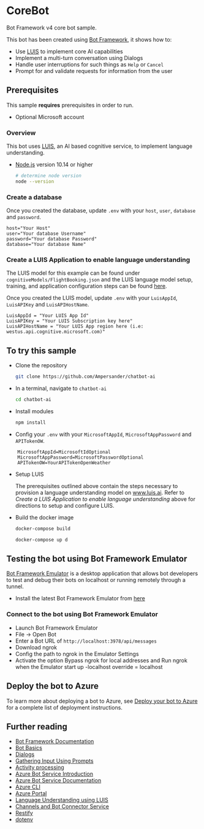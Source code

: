 # CoreBot

Bot Framework v4 core bot sample.

This bot has been created using [Bot Framework](https://dev.botframework.com), it shows how to:

- Use [LUIS](https://www.luis.ai) to implement core AI capabilities
- Implement a multi-turn conversation using Dialogs
- Handle user interruptions for such things as `Help` or `Cancel`
- Prompt for and validate requests for information from the user

## Prerequisites

This sample **requires** prerequisites in order to run.

- Optional Microsoft account 

### Overview

This bot uses [LUIS](https://www.luis.ai), an AI based cognitive service, to implement language understanding.

- [Node.js](https://nodejs.org) version 10.14 or higher

    ```bash
    # determine node version
    node --version
    ```
### Create a database 

Once you created the database, update `.env` with your `host`, `user`, `database` and `password`.

```text
host="Your Host"
user="Your database Username"
password="Your database Password"
database="Your database Name"
```

### Create a LUIS Application to enable language understanding

The LUIS model for this example can be found under `cognitiveModels/FlightBooking.json` and the LUIS language model setup, training, and application configuration steps can be found [here](https://docs.microsoft.com/en-us/azure/bot-service/bot-builder-howto-v4-luis?view=azure-bot-service-4.0&tabs=javascript).

Once you created the LUIS model, update `.env` with your `LuisAppId`, `LuisAPIKey` and `LuisAPIHostName`.

```text
LuisAppId = "Your LUIS App Id"
LuisAPIKey = "Your LUIS Subscription key here"
LuisAPIHostName = "Your LUIS App region here (i.e: westus.api.cognitive.microsoft.com)"
```

## To try this sample

- Clone the repository

    ```bash
    git clone https://github.com/Ampersander/chatbot-ai
    ```

- In a terminal, navigate to `chatbot-ai`

    ```bash
    cd chatbot-ai
    ```

- Install modules

    ```bash
    npm install
    ```
- Config your `.env` with your `MicrosoftAppId`, `MicrosoftAppPassword` and `APITokenOW`.
```text
    MicrosoftAppId=MicrosoftIdOptional
    MicrosoftAppPassword=MicrosoftPasswordOptional
    APITokenOW=YourAPITokenOpenWeather
```

- Setup LUIS

    The prerequisites outlined above contain the steps necessary to provision a language understanding model on www.luis.ai.  Refer to _Create a LUIS Application to enable language understanding_ above for directions to setup and configure LUIS.

- Build the docker image

    ```bash
    docker-compose build
    ```
    ```bash
    docker-compose up d
    ```


## Testing the bot using Bot Framework Emulator

[Bot Framework Emulator](https://github.com/microsoft/botframework-emulator) is a desktop application that allows bot developers to test and debug their bots on localhost or running remotely through a tunnel.

- Install the latest Bot Framework Emulator from [here](https://github.com/Microsoft/BotFramework-Emulator/releases)

### Connect to the bot using Bot Framework Emulator

- Launch Bot Framework Emulator
- File -> Open Bot
- Enter a Bot URL of `http://localhost:3978/api/messages`
- Download ngrok
- Config the path to ngrok in the Emulator Settings
- Activate the option Bypass ngrok for local addresses and Run ngrok when the Emulator start up
-localhost override = localhost

## Deploy the bot to Azure

To learn more about deploying a bot to Azure, see [Deploy your bot to Azure](https://aka.ms/azuredeployment) for a complete list of deployment instructions.

## Further reading

- [Bot Framework Documentation](https://docs.botframework.com)
- [Bot Basics](https://docs.microsoft.com/azure/bot-service/bot-builder-basics?view=azure-bot-service-4.0)
- [Dialogs](https://docs.microsoft.com/en-us/azure/bot-service/bot-builder-concept-dialog?view=azure-bot-service-4.0)
- [Gathering Input Using Prompts](https://docs.microsoft.com/en-us/azure/bot-service/bot-builder-prompts?view=azure-bot-service-4.0&tabs=csharp)
- [Activity processing](https://docs.microsoft.com/en-us/azure/bot-service/bot-builder-concept-activity-processing?view=azure-bot-service-4.0)
- [Azure Bot Service Introduction](https://docs.microsoft.com/azure/bot-service/bot-service-overview-introduction?view=azure-bot-service-4.0)
- [Azure Bot Service Documentation](https://docs.microsoft.com/azure/bot-service/?view=azure-bot-service-4.0)
- [Azure CLI](https://docs.microsoft.com/cli/azure/?view=azure-cli-latest)
- [Azure Portal](https://portal.azure.com)
- [Language Understanding using LUIS](https://docs.microsoft.com/en-us/azure/cognitive-services/luis/)
- [Channels and Bot Connector Service](https://docs.microsoft.com/en-us/azure/bot-service/bot-concepts?view=azure-bot-service-4.0)
- [Restify](https://www.npmjs.com/package/restify)
- [dotenv](https://www.npmjs.com/package/dotenv)
